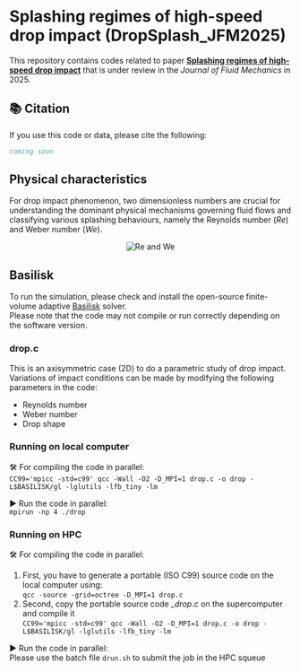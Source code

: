 # Splashing regimes of high-speed drop impact (DropSplash_JFM2025) 
This repository contains codes related to paper [**Splashing regimes of high-speed drop impact**]() that is under review in the _Journal of Fluid Mechanics_ in 2025.   
## 📚 Citation
If you use this code or data, please cite the following:  

```bibtex
coming soon
```

## Physical characteristics
For drop impact phenomenon, two dimensionless numbers are crucial for understanding the dominant physical mechanisms governing fluid flows and classifying various splashing behaviours, namely the Reynolds number (*Re*) and Weber number (*We*).

<!-- ![Reynolds](https://latex.codecogs.com/svg.image?&space;Re=\frac{\rho_ldU_0}{\mu_l},We=\frac{\rho_ldU_0^2}{\sigma}) -->

<p align="center">
  <img src="https://latex.codecogs.com/svg.image?&space;Re=\frac{\rho_ldU_0}{\mu_l},We=\frac{\rho_ldU_0^2}{\sigma}" alt="Re and We">
</p>


## Basilisk
To run the simulation, please check and install the open-source finite-volume adaptive [Basilisk](http://basilisk.fr/) solver.  
Please note that the code may not compile or run correctly depending on the software version.

### drop.c
This is an axisymmetric case (2D) to do a parametric study of drop impact.  
Variations of impact conditions can be made by modifying the following parameters in the code:
- Reynolds number
- Weber number
- Drop shape

### Running on local computer  

🛠️ For compiling the code in parallel:  
`CC99='mpicc -std=c99' qcc -Wall -O2 -D_MPI=1 drop.c -o drop -L$BASILISK/gl -lglutils -lfb_tiny -lm`  

▶️ Run the code in parallel:  
`mpirun -np 4 ./drop`

### Running on HPC

🛠️ For compiling the code in parallel:  
1. First, you have to generate a portable (ISO C99) source code on the local computer using:  
`qcc -source -grid=octree -D_MPI=1 drop.c`  
2. Second, copy the portable source code *_drop.c* on the supercomputer and compile it  
`CC99='mpicc -std=c99' qcc -Wall -O2 -D_MPI=1 drop.c -o drop -L$BASILISK/gl -lglutils -lfb_tiny -lm`  

▶️ Run the code in parallel:  
Please use the batch file `drun.sh` to submit the job in the HPC squeue
